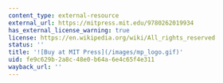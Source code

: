 ```yaml
---
content_type: external-resource
external_url: https://mitpress.mit.edu/9780262019934
has_external_license_warning: true
license: https://en.wikipedia.org/wiki/All_rights_reserved
status: ''
title: '![Buy at MIT Press](/images/mp_logo.gif)'
uid: fe9c629b-2a8c-48e0-b64a-6e4c65f4e311
wayback_url: ''
---
```

